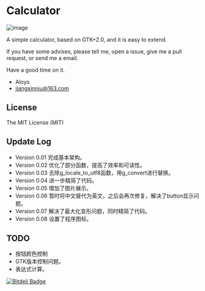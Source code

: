 # Calculator #
    
![image](https://raw.githubusercontent.com/jiangxincode/calculator/master/data/calculator.png)

A simple calculator, based on GTK+2.0, and it is easy to extend.

If you have some advises, please tell me, open a issue, give me a pull request, or send me a email.

Have a good time on it.

+ Aloys
+ jiangxinnju@163.com

## License

The MIT License (MIT)

## Update Log

* Version 0.01 完成基本架构。
* Version 0.02 优化了部分函数，提高了效率和可读性。
* Version 0.03 去除g_locale_to_utf8函数，用g_convert进行替换。
* Version 0.04 进一步精简了代码。
* Version 0.05 增加了图片展示。
* Version 0.06 暂时将中文替代为英文，之后会再次修复，解决了button显示问题。
* Version 0.07 解决了最大化变形问题，同时精简了代码。
* Version 0.08 设置了程序图标。


## TODO

+ 按钮颜色控制
+ GTK版本控制问题。
+ 表达式计算。



[![Bitdeli Badge](https://d2weczhvl823v0.cloudfront.net/jiangxincode/calculator/trend.png)](https://bitdeli.com/free "Bitdeli Badge")

